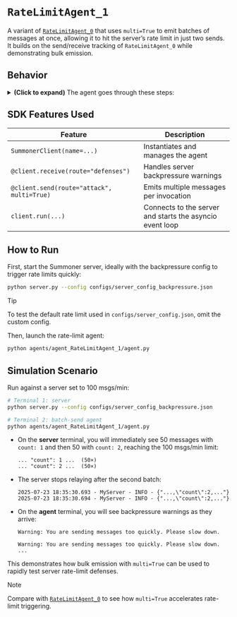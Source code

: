 # `RateLimitAgent_1`

A variant of [`RateLimitAgent_0`](../agent_RateLimitAgent_0/) that uses `multi=True` to emit batches of messages at once, allowing it to hit the server’s rate limit in just two sends. It builds on the send/receive tracking of `RateLimitAgent_0` while demonstrating bulk emission.

## Behavior

<details>
<summary><b>(Click to expand)</b> The agent goes through these steps:</summary>
<br>

1. On startup, a global `tracker` dict and an `asyncio.Lock` (`tracker_lock`) are initialized.  
2. The receive handler (`@client.receive(route="defenses")`):
   - Prints incoming defense messages.  
   - If a message starts with `"Warning:"`, increments `tracker["defended"]`.  
3. The send handler (`@client.send(route="attack", multi=True)`):
   - Sleeps for 0.1 s between batches.  
   - Constructs a large Lorem ipsum string and updates:
     - `tracker["count"]`  
     - Elapsed time since start  
     - `tracker["defended"]`  
   - Returns a list of 50 identical payload dicts (`[msg] * 50`).  
4. Steps 2–3 repeat until the client is stopped (Ctrl+C).

</details>

## SDK Features Used

| Feature                                   | Description                                                      |
|-------------------------------------------|------------------------------------------------------------------|
| `SummonerClient(name=...)`                | Instantiates and manages the agent                               |
| `@client.receive(route="defenses")`       | Handles server backpressure warnings                             |
| `@client.send(route="attack", multi=True)` | Emits multiple messages per invocation                          |
| `client.run(...)`                         | Connects to the server and starts the asyncio event loop         |

## How to Run

First, start the Summoner server, ideally with the backpressure config to trigger rate limits quickly:
```bash
python server.py --config configs/server_config_backpressure.json
```

> [!TIP]
> To test the default rate limit used in `configs/server_config.json`, omit the custom config.

Then, launch the rate-limit agent:

```bash
python agents/agent_RateLimitAgent_1/agent.py
```

## Simulation Scenario

Run against a server set to 100 msgs/min:

```bash
# Terminal 1: server
python server.py --config configs/server_config_backpressure.json

# Terminal 2: batch-send agent
python agents/agent_RateLimitAgent_1/agent.py
```

* On the **server** terminal, you will immediately see 50 messages with `count: 1` and then 50 with `count: 2`, reaching the 100 msgs/min limit:

  ```
  ... "count": 1 ...  (50×)
  ... "count": 2 ...  (50×)
  ```
* The server stops relaying after the second batch:

  ```
  2025-07-23 18:35:30.693 - MyServer - INFO - {"...,\"count\":2,..."}
  2025-07-23 18:35:30.694 - MyServer - INFO - {"...,\"count\":2,..."}
  ```
* On the **agent** terminal, you will see backpressure warnings as they arrive:

  ```
  Warning: You are sending messages too quickly. Please slow down.

  Warning: You are sending messages too quickly. Please slow down.
  ...
  ```

This demonstrates how bulk emission with `multi=True` can be used to rapidly test server rate-limit defenses.

> [!NOTE] 
> Compare with [`RateLimitAgent_0`](../agent_RateLimitAgent_0/) to see how `multi=True` accelerates rate-limit triggering.
